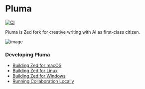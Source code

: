 # Pluma

[![CI](https://github.com/zed-industries/zed/actions/workflows/ci.yml/badge.svg)](https://github.com/zed-industries/zed/actions/workflows/ci.yml)

Pluma is Zed fork for creative writing with AI as first-class citizen.

![image](https://github.com/user-attachments/assets/2740767b-470a-4e54-b12c-e45385e2cdbe)


### Developing Pluma

- [Building Zed for macOS](./docs/src/development/macos.md)
- [Building Zed for Linux](./docs/src/development/linux.md)
- [Building Zed for Windows](./docs/src/development/windows.md)
- [Running Collaboration Locally](./docs/src/development/local-collaboration.md)
